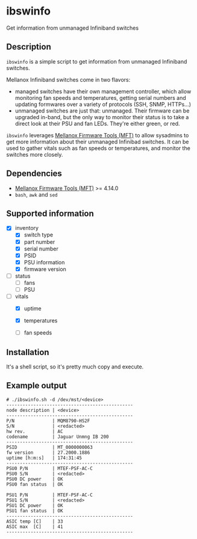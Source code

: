 # ibswinfo
Get information from unmanaged Infiniband switches


## Description
 `ibswinfo` is a simple script to get information from unmanaged Infiniband switches.

Mellanox Infiniband switches come in two flavors: 
* managed switches have their own management controller, which allow monitoring fan speeds and temperatures, getting serial numbers and updating formwares over a variety of protocols (SSH, SNMP, HTTPs...)
* unmanaged switches are just that: unmanaged. Their firmware can be upgraded in-band, but the only way to monitor their status is to take a direct look at their PSU and fan LEDs. They're either green, or red.

`ibswinfo` leverages [Mellanox Firmware Tools (MFT)](https://www.mellanox.com/products/adapter-software/firmware-tools) to allow sysadmins to get more information about their unmanaged Infinibad switches. It can be used to gather vitals such as fan speeds or temperatures, and monitor the switches more closely.



## Dependencies

* [Mellanox Firmware Tools (MFT)](https://www.mellanox.com/products/adapter-software/firmware-tools) >= 4.14.0
* `bash`, `awk` and `sed`


## Supported information

- [x] inventory
  - [x] switch type
  - [x] part number
  - [x] serial number
  - [x] PSID
  - [x] PSU information
  - [x] firmware version
 
 - [ ] status
   - [ ] fans
   - [ ] PSU
 
 - [ ] vitals
   - [x] uptime
   - [x] temperatures
   - [ ] fan speeds
   
  
 ## Installation 
 
 It's a shell script, so it's pretty much copy and execute.
 
 
 ## Example output

```
# ./ibswinfo.sh -d /dev/mst/<device>
-----------------------------------------------
node description | <device>
-----------------------------------------------
P/N              | MQM8790-HS2F
S/N              | <redacted>
hw rev.          | AC
codename         | Jaguar Unmng IB 200
-----------------------------------------------
PSID             | MT_0000000063
fw version       | 27.2000.1886
uptime [h:m:s]   | 174:31:45
-----------------------------------------------
PSU0 P/N         | MTEF-PSF-AC-C
PSU0 S/N         | <redacted>
PSU0 DC power    | OK
PSU0 fan status  | OK

PSU1 P/N         | MTEF-PSF-AC-C
PSU1 S/N         | <redacted>
PSU1 DC power    | OK
PSU1 fan status  | OK
-----------------------------------------------
ASIC temp [C]    | 33
ASIC max  [C]    | 41
-----------------------------------------------

```
